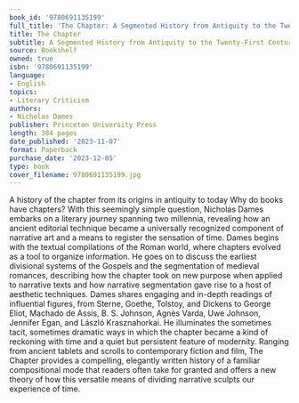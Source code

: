 ```yaml
---
book_id: '9780691135199'
full_title: 'The Chapter: A Segmented History from Antiquity to the Twenty-First Century'
title: The Chapter
subtitle: A Segmented History from Antiquity to the Twenty-First Century
source: Bookshelf
owned: true
isbn: '9780691135199'
language:
- English
topics:
- Literary Criticism
authors:
- Nicholas Dames
publisher: Princeton University Press
length: 384 pages
date_published: '2023-11-07'
format: Paperback
purchase_date: '2023-12-05'
type: book
cover_filename: 9780691135199.jpg
---
```

A history of the chapter from its origins in antiquity to today Why do books have chapters? With this seemingly simple question, Nicholas Dames embarks on a literary journey spanning two millennia, revealing how an ancient editorial technique became a universally recognized component of narrative art and a means to register the sensation of time. Dames begins with the textual compilations of the Roman world, where chapters evolved as a tool to organize information. He goes on to discuss the earliest divisional systems of the Gospels and the segmentation of medieval romances, describing how the chapter took on new purpose when applied to narrative texts and how narrative segmentation gave rise to a host of aesthetic techniques. Dames shares engaging and in-depth readings of influential figures, from Sterne, Goethe, Tolstoy, and Dickens to George Eliot, Machado de Assis, B. S. Johnson, Agnès Varda, Uwe Johnson, Jennifer Egan, and László Krasznahorkai. He illuminates the sometimes tacit, sometimes dramatic ways in which the chapter became a kind of reckoning with time and a quiet but persistent feature of modernity. Ranging from ancient tablets and scrolls to contemporary fiction and film, The Chapter provides a compelling, elegantly written history of a familiar compositional mode that readers often take for granted and offers a new theory of how this versatile means of dividing narrative sculpts our experience of time.

